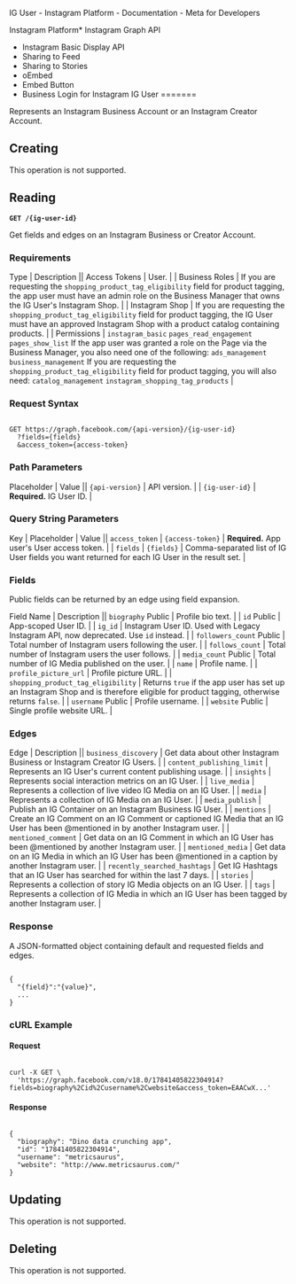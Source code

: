 
IG User - Instagram Platform - Documentation - Meta for Developers










Instagram Platform* Instagram Graph API
* Instagram Basic Display API
* Sharing to Feed
* Sharing to Stories
* oEmbed
* Embed Button
* Business Login for Instagram
IG User
=======


Represents an Instagram Business Account or an Instagram Creator Account.


Creating
--------


This operation is not supported.


Reading
-------


**`GET /{ig-user-id}`**


Get fields and edges on an Instagram Business or Creator Account.


### Requirements




 Type | Description || Access Tokens | User. |
| Business Roles | If you are requesting the `shopping_product_tag_eligibility` field for product tagging, the app user must have an admin role on the Business Manager that owns the IG User's Instagram Shop. |
| Instagram Shop | If you are requesting the `shopping_product_tag_eligibility` field for product tagging, the IG User must have an approved Instagram Shop with a product catalog containing products. |
| Permissions | `instagram_basic`
`pages_read_engagement`
`pages_show_list`
If the app user was granted a role on the Page via the Business Manager, you also need one of the following:
`ads_management`
`business_management`
If you are requesting the `shopping_product_tag_eligibility` field for product tagging, you will also need:
`catalog_management`
`instagram_shopping_tag_products` |

### Request Syntax



```

GET https://graph.facebook.com/{api-version}/{ig-user-id}
  ?fields={fields}
  &access_token={access-token}

```
### Path Parameters




 Placeholder | Value || `{api-version}` | API version. |
| `{ig-user-id}` | **Required.** IG User ID. |

### Query String Parameters




 Key | Placeholder | Value || `access_token` | `{access-token}` | **Required.** App user's User access token. |
| `fields` | `{fields}` | Comma-separated list of IG User fields you want returned for each IG User in the result set. |

### Fields


Public fields can be returned by an edge using field expansion.




 Field Name | Description || `biography`
Public | Profile bio text. |
| `id`
Public | App-scoped User ID. |
| `ig_id` | Instagram User ID. Used with Legacy Instagram API, now deprecated. Use `id` instead. |
| `followers_count`
Public | Total number of Instagram users following the user. |
| `follows_count` | Total number of Instagram users the user follows. |
| `media_count`
Public | Total number of IG Media published on the user. |
| `name` | Profile name. |
| `profile_picture_url` | Profile picture URL. |
| `shopping_product_tag_eligibility` | Returns `true` if the app user has set up an Instagram Shop and is therefore eligible for product tagging, otherwise returns `false`. |
| `username`
Public | Profile username. |
| `website`
Public | Single profile website URL. |

### Edges




 Edge | Description || `business_discovery` | Get data about other Instagram Business or Instagram Creator IG Users. |
| `content_publishing_limit` | Represents an IG User's current content publishing usage. |
| `insights` | Represents social interaction metrics on an IG User. |
| `live_media` | Represents a collection of live video IG Media on an IG User. |
| `media` | Represents a collection of IG Media on an IG User. |
| `media_publish` | Publish an IG Container on an Instagram Business IG User. |
| `mentions` | Create an IG Comment on an IG Comment or captioned IG Media that an IG User has been @mentioned in by another Instagram user. |
| `mentioned_comment` | Get data on an IG Comment in which an IG User has been @mentioned by another Instagram user. |
| `mentioned_media` | Get data on an IG Media in which an IG User has been @mentioned in a caption by another Instagram user. |
| `recently_searched_hashtags` | Get IG Hashtags that an IG User has searched for within the last 7 days. |
| `stories` | Represents a collection of story IG Media objects on an IG User. |
| `tags` | Represents a collection of IG Media in which an IG User has been tagged by another Instagram user. |

### Response


A JSON-formatted object containing default and requested fields and edges.



```

{
  "{field}":"{value}",
  ...
}
```
### cURL Example


#### Request



```

curl -X GET \
  'https://graph.facebook.com/v18.0/17841405822304914?fields=biography%2Cid%2Cusername%2Cwebsite&access_token=EAACwX...'

```
#### Response



```

{
  "biography": "Dino data crunching app",
  "id": "17841405822304914",
  "username": "metricsaurus",
  "website": "http://www.metricsaurus.com/"
}
```
Updating
--------


This operation is not supported.


Deleting
--------


This operation is not supported.







































 
